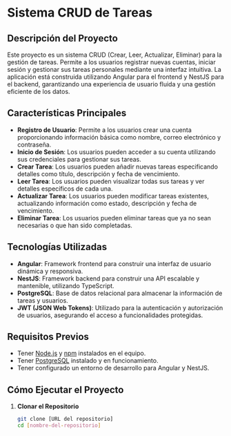 # Sistema CRUD de Tareas

## Descripción del Proyecto

Este proyecto es un sistema CRUD (Crear, Leer, Actualizar, Eliminar) para la gestión de tareas. Permite a los usuarios registrar nuevas cuentas, iniciar sesión y gestionar sus tareas personales mediante una interfaz intuitiva. La aplicación está construida utilizando Angular para el frontend y NestJS para el backend, garantizando una experiencia de usuario fluida y una gestión eficiente de los datos.

## Características Principales

- **Registro de Usuario**: Permite a los usuarios crear una cuenta proporcionando información básica como nombre, correo electrónico y contraseña.
- **Inicio de Sesión**: Los usuarios pueden acceder a su cuenta utilizando sus credenciales para gestionar sus tareas.
- **Crear Tarea**: Los usuarios pueden añadir nuevas tareas especificando detalles como título, descripción y fecha de vencimiento.
- **Leer Tarea**: Los usuarios pueden visualizar todas sus tareas y ver detalles específicos de cada una.
- **Actualizar Tarea**: Los usuarios pueden modificar tareas existentes, actualizando información como estado, descripción y fecha de vencimiento.
- **Eliminar Tarea**: Los usuarios pueden eliminar tareas que ya no sean necesarias o que han sido completadas.

## Tecnologías Utilizadas

- **Angular**: Framework frontend para construir una interfaz de usuario dinámica y responsiva.
- **NestJS**: Framework backend para construir una API escalable y mantenible, utilizando TypeScript.
- **PostgreSQL**: Base de datos relacional para almacenar la información de tareas y usuarios.
- **JWT (JSON Web Tokens)**: Utilizado para la autenticación y autorización de usuarios, asegurando el acceso a funcionalidades protegidas.

## Requisitos Previos

- Tener [Node.js](https://nodejs.org/) y [npm](https://www.npmjs.com/) instalados en el equipo.
- Tener [PostgreSQL](https://www.postgresql.org/) instalado y en funcionamiento.
- Tener configurado un entorno de desarrollo para Angular y NestJS.

## Cómo Ejecutar el Proyecto

1. **Clonar el Repositorio**

   ```bash
   git clone [URL del repositorio]
   cd [nombre-del-repositorio]
